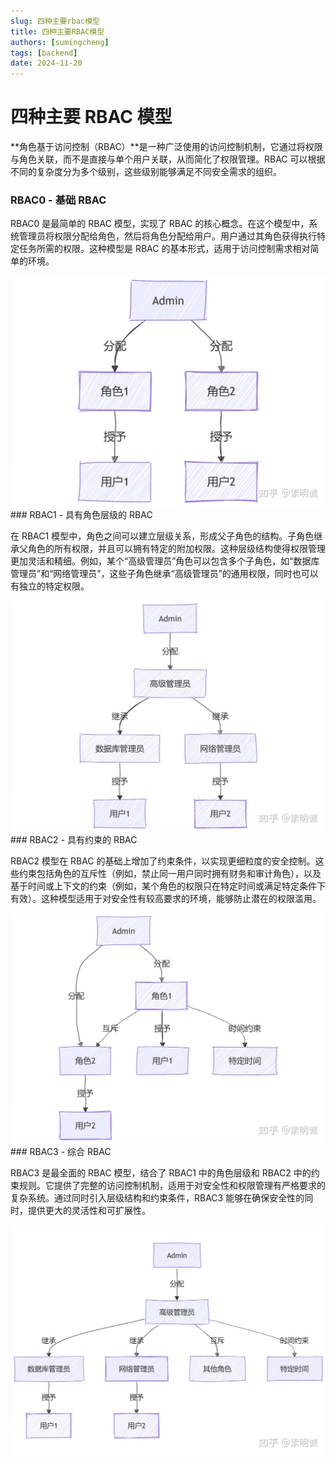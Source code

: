 ```yaml
---
slug: 四种主要rbac模型
title: 四种主要RBAC模型
authors: [sumingcheng]
tags: [backend]
date: 2024-11-20
---
```


# 四种主要 RBAC 模型

**角色基于访问控制（RBAC）**是一种广泛使用的访问控制机制，它通过将权限与角色关联，而不是直接与单个用户关联，从而简化了权限管理。RBAC 可以根据不同的复杂度分为多个级别，这些级别能够满足不同安全需求的组织。

### RBAC0 - 基础 RBAC

RBAC0 是最简单的 RBAC 模型，实现了 RBAC 的核心概念。在这个模型中，系统管理员将权限分配给角色，然后将角色分配给用户。用户通过其角色获得执行特定任务所需的权限。这种模型是 RBAC 的基本形式，适用于访问控制需求相对简单的环境。

![a4392d47861fbd6e00f579f18fbb776a](../image/a4392d47861fbd6e00f579f18fbb776a.jpg)### RBAC1 - 具有角色层级的 RBAC

在 RBAC1 模型中，角色之间可以建立层级关系，形成父子角色的结构。子角色继承父角色的所有权限，并且可以拥有特定的附加权限。这种层级结构使得权限管理更加灵活和精细。例如，某个“高级管理员”角色可以包含多个子角色，如“数据库管理员”和“网络管理员”，这些子角色继承“高级管理员”的通用权限，同时也可以有独立的特定权限。

![105defe386ea88c2e592530d56d791d3](../image/105defe386ea88c2e592530d56d791d3.jpg)### RBAC2 - 具有约束的 RBAC

RBAC2 模型在 RBAC 的基础上增加了约束条件，以实现更细粒度的安全控制。这些约束包括角色的互斥性（例如，禁止同一用户同时拥有财务和审计角色），以及基于时间或上下文的约束（例如，某个角色的权限只在特定时间或满足特定条件下有效）。这种模型适用于对安全性有较高要求的环境，能够防止潜在的权限滥用。

![c7b9fcc50ff2ce7bffff14f525aa6c08](../image/c7b9fcc50ff2ce7bffff14f525aa6c08.jpg)### RBAC3 - 综合 RBAC

RBAC3 是最全面的 RBAC 模型，结合了 RBAC1 中的角色层级和 RBAC2 中的约束规则。它提供了完整的访问控制机制，适用于对安全性和权限管理有严格要求的复杂系统。通过同时引入层级结构和约束条件，RBAC3 能够在确保安全性的同时，提供更大的灵活性和可扩展性。

![33d2fe39f4468487d2229a5b08b33151](../image/33d2fe39f4468487d2229a5b08b33151.jpg)
